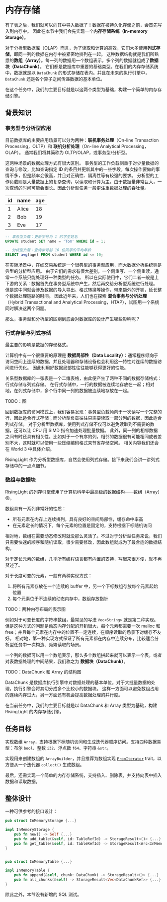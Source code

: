# 内存存储

有了表之后，我们就可以向其中导入数据了！数据在被持久化存储之前，会首先写入到内存中。
因此在本节中我们会先实现一个**内存存储系统（In-memory Storage）**。

对于分析型数据库（OLAP）而言，为了读取和计算的高效，它们大多使用**列式存储**，即同一列的数据在内存中被紧密地排列在一起。
这种数据结构就是我们所熟悉的**数组（Array）**。每一列的数据用一个数组表示，多个列的数据就组成了**数据块（DataChunk）**。
它们都是数据库中重要的基础类型。在我们的内存存储系统中，数据就是以 `DataChunk` 的形式存储在表内。并且在未来的执行引擎中，`DataChunk` 还是各个算子之间传递数据的基本单位。

在这个任务中，我们的主要目标就是以这两个类型为基础，构建一个简单的内存存储引擎。

<!-- toc -->

## 背景知识

### 事务型与分析型应用

目前数据库的主要应用场景可以分为两种：**联机事务处理**（On-line Transaction Processing，OLTP）和 **联机分析处理**（On-line Analytical Processing，OLAP）。
通常我们将其简称为 OLTP/OLAP，或事务型/分析型。

这两种场景的数据处理方式有很大区别。
事务型的工作负载侧重于对少量数据的查询与修改，比如查询指定 ID 的条目并更新其中的一些字段。每次操作要做的事情不多，但是频率会很高，并且对正确性、隔离性等有较强的要求。
分析型的工作负载则是大量数据上的复杂查询，以读取和计算为主。由于数据量非常巨大，一次查询的时间可能会很长。因此分析型任务一般更注重数据处理的吞吐量。

|id| name | age |
|--|------|-----|
| 1| Alice|  18 |
| 2| Bob  |  19 |
| 3| Eve  |  17 |

```sql
-- 事务型负载：更新学号为 1 的学生姓名
UPDATE student SET name = 'Tom' WHERE id = 1;

-- 分析型负载：查询学号前 10 位同学的平均年龄
SELECT avg(age) FROM student WHERE id <= 10;
```

在实际场景中，在线交易系统是一个很典型的事务型应用，而大数据分析系统则是典型的分析型应用。
由于它们的需求有很大差别，一个侧重写、一个侧重读，通常一个系统只能处理好一种类型的任务。
所以在实际使用中，它们二者一般是上下游的关系：数据首先在事务型系统中产生，然后再交给分析型系统进行处理。
但是这中间就会涉及数据的导入导出、格式转换等操作，带来额外的开销，延长整个数据处理链路的时间。
因此近年来，人们也在探索 **混合事务与分析处理**（Hybrid Transactional and Analytical Processing，HTAP），试图用一个系统同时解决这两个问题。

那么，事务型和分析型的区别到底会对数据库的设计产生哪些影响呢？

### 行式存储与列式存储

最主要的影响是数据的存储格式。

计算机中有一个很重要的原理是 **数据局部性（Data Locality）**：通常程序倾向于访问空间上连续的数据，并且处理器和存储设备也会利用这一特性对连续的数据访问进行优化。
因此利用好数据局部性往往能够获得更好的性能。

关系型数据库的一张表是一个二维表格，由此便产生了两种不同的数据存储格式：行式存储与列式存储。
在行式存储中，一行的数据被连续地存放在一起；相对地，在列式存储中，多个行中同一列的数据被连续地存放在一起。

TODO：图

回到数据库的访问模式上，我们容易发现：事务型负载倾向于一次读写一个完整的行，因此适合行式存储；而分析型负载往往只需要读取一部分列的数据，因此适合列式存储。
对于分析型数据库，使用列式存储不仅可以避免读取到不需要的数据，还可以让 CPU 用 SIMD 指令加速处理批量数据。
此外，同一列的相邻数据之间有时还具有相关性。比如对于一个有序的列，相邻的数据很有可能相同或者差别不大，这时就可以使用一些压缩编码格式来节省存储空间。
相关内容我们还会在 World 3 中具体介绍。

RisingLight 作为分析型数据库，自然会使用列式存储。接下来我们会讲一讲列式存储中的一点点细节。

### 数组与数据块

RisingLight 的列存引擎使用了计算机科学中最高级的数据结构——数组（Array）😜。

数组具有一系列非常好的性质：

- 所有元素在内存上连续排列，具有良好的空间局部性，缓存命中率高
- 在元素定长的情况下，每个元素的位置是固定的，支持根据下标随机访问

相对地，数组在需要动态修改时就没那么灵活了。不过对于分析型任务来说，我们只需要快速的顺序和随机读取，很少需要修改，因此数组就成为了最合适的数据结构。

对于定长元素的数组，几乎所有编程语言都有内置的支持，写起来很方便，就不再赘述了。

对于长度可变的元素，一般有两种实现方式：

1. 将所有元素存放在一个连续的 buffer 中，另一个下标数组存放每个元素起始位置
2. 每个元素位于不连续的动态内存中，数组存放指针

TODO：两种内存布局的表示图

例如对于可变长度的字符串数组，最常见的写法 `Vec<String>` 就是第二种实现。
但是这种方式的问题是动态内存分配的开销很大，每个元素都需要一次 malloc 和 free；并且每个元素在内存中的位置不一定连续，在顺序读取的场景下对缓存不友好。
相对地，第一种实现方式保证了所有元素都在内存中连续分布，比较适合分析型任务中一次构造、频繁读取的场景。

一个列的数据可以用一个数组表示，那么多个数组拼起来就可以表示一个表，或者对表数据处理的中间结果，我们称之为 **数据块（DataChunk）**。

TODO：DataChunk 和 Array 的结构图

DataChunk 是数据库执行引擎中对数据处理的基本单位。对于大批量数据的处理，执行引擎会将其切分成多个比较小的数据块。
这样一方面可以避免数组占用的连续内存过大，另一方面还有机会提高数据处理的并行度。

在当前任务中，我们的主要目标就是以 DataChunk 和 Array 类型为基础，构建 RisingLight 的内存存储引擎。

## 任务目标

实现数组 `Array`，支持根据下标随机访问和生成迭代器顺序访问。支持四种数据类型：布尔 `bool`、整数 `i32`、浮点数 `f64`、字符串 `&str`。

实现用来创建数组的 `ArrayBuilder`，并且推荐为数组实现 [`FromIterator`][] trait，以方便从一个迭代器 `collect()` 生成数组。

[`FromIterator`]: https://doc.rust-lang.org/std/iter/trait.FromIterator.html

最后，还需实现一个简单的内存存储系统，支持插入、删除表，并支持向表中插入数据和读取数据。

## 整体设计

一种可供参考的接口设计：

```rust
pub struct InMemoryStorage {...}

impl InMemoryStorage {
    pub fn new() -> Self {...}
    pub fn add_table(&self, id: TableRefId) -> StorageResult<()> {...}
    pub fn get_table(&self, id: TableRefId) -> StorageResult<Arc<InMemoryTable>> {...}
}


pub struct InMemoryTable {...}

impl InMemoryTable {
    pub fn append(&self, chunk: DataChunk) -> StorageResult<()> {...}
    pub fn all_chunks(&self) -> StorageResult<Vec<DataChunkRef>> {...}
}
```

除此之外，本节没有新增的 SQL 测试。
